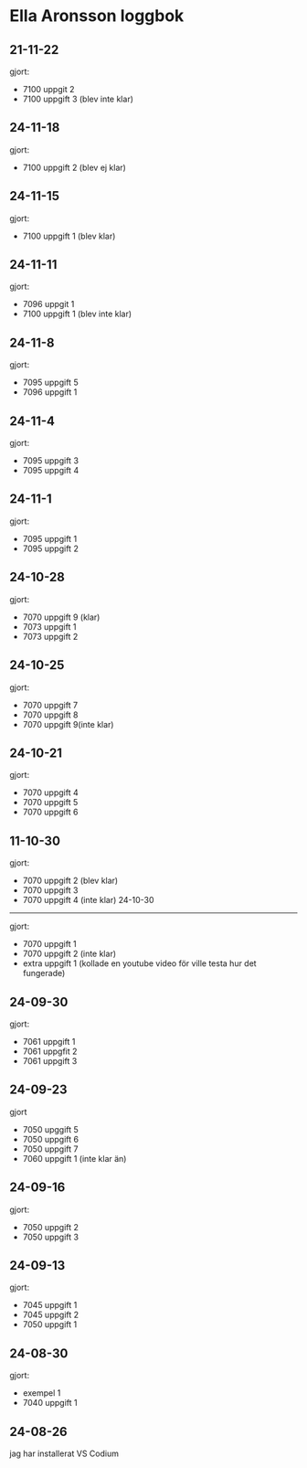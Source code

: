 Ella Aronsson loggbok
=====================
21-11-22
--------
gjort:
* 7100 uppgit 2 
* 7100 uppgift 3 (blev inte klar)

24-11-18
--------
gjort:
* 7100 uppgift 2 (blev ej klar)

24-11-15
---------
gjort:
* 7100 uppgift 1 (blev klar)

24-11-11
--------
gjort:
* 7096 uppgit 1
* 7100 uppgift 1 (blev inte klar)

24-11-8
-------
gjort:
* 7095 uppgift 5
* 7096 uppgift 1

24-11-4
-------
gjort:
* 7095 uppgift 3
* 7095 uppgift 4

24-11-1
-------
gjort:
* 7095 uppgift 1
* 7095 uppgift 2

24-10-28
---------
gjort:
* 7070 uppgift 9 (klar)
* 7073 uppgift 1
* 7073 uppgift 2

24-10-25
--------
gjort:
* 7070 uppgift 7
* 7070 uppgift 8
* 7070 uppgift 9(inte klar)

24-10-21
--------
gjort:
* 7070 uppgift 4
* 7070 uppgift 5
* 7070 uppgift 6

11-10-30
--------
gjort:
* 7070 uppgift 2 (blev klar)
* 7070 uppgift 3 
* 7070 uppgift 4 (inte klar)
24-10-30
--------
gjort:
* 7070 uppgift 1
* 7070 uppgift 2 (inte klar)
* extra uppgift 1 (kollade en youtube video för ville testa hur det fungerade)

24-09-30
--------
gjort:
* 7061 uppgift 1
* 7061 uppgfit 2
* 7061 uppgift 3

24-09-23
-------
gjort

* 7050 upggift 5
* 7050 uppgift 6
* 7050 uppgift 7
* 7060 uppgift 1 (inte klar än)

24-09-16
--------
gjort:

* 7050 uppgift 2
* 7050 uppgift 3

24-09-13
---------
gjort:

* 7045 uppgift 1 
* 7045 uppgift 2
* 7050 uppgift 1

24-08-30
---------
gjort:

* exempel 1 
* 7040 uppgift 1 

24-08-26
-----------
jag har installerat VS Codium